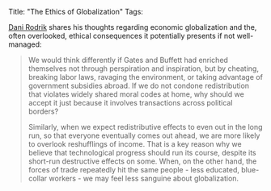 Title: "The Ethics of Globalization"
Tags:

[Dani Rodrik](http://www.project-syndicate.org/commentary/rodrik68/English)
shares his thoughts regarding economic globalization and the, often
overlooked, ethical consequences it potentially presents if not well-managed:

> We would think differently if Gates and Buffett had enriched themselves not
through perspiration and inspiration, but by cheating, breaking labor laws,
ravaging the environment, or taking advantage of government subsidies abroad.
If we do not condone redistribution that violates widely shared moral codes at
home, why should we accept it just because it involves transactions across
political borders?
>
> Similarly, when we expect redistributive effects to even out in the long
run, so that everyone eventually comes out ahead, we are more likely to
overlook reshufflings of income. That is a key reason why we believe that
technological progress should run its course, despite its short-run
destructive effects on some. When, on the other hand, the forces of trade
repeatedly hit the same people - less educated, blue-collar workers - we may
feel less sanguine about globalization.
